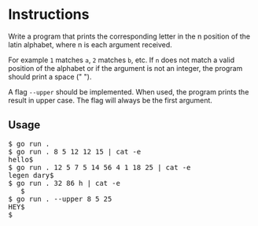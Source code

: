 # Instructions
Write a program that prints the corresponding letter in the n position of the latin alphabet, where n is each argument received.

For example `1` matches `a`, `2` matches `b`, etc. If `n` does not match a valid position of the alphabet or if the argument is not an integer, the program should print a space (" ").

A flag `--upper` should be implemented. When used, the program prints the result in upper case. The flag will always be the first argument.

## Usage
<pre>
$ go run .
$ go run . 8 5 12 12 15 | cat -e
hello$
$ go run . 12 5 7 5 14 56 4 1 18 25 | cat -e
legen dary$
$ go run . 32 86 h | cat -e
   $
$ go run . --upper 8 5 25
HEY$
$
</pre>